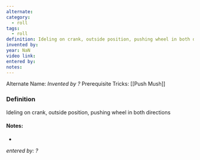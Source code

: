 ```yaml
---
alternate: 
category:
  - roll
tags:
  - roll
definition: Ideling on crank, outside position, pushing wheel in both directions
invented by: 
year: NaN
video link: 
entered by: 
notes: 
---
```

Alternate Name: 
*Invented by ?*
Prerequisite Tricks: [[Push Mush]]

### Definition
Ideling on crank, outside position, pushing wheel in both directions


#### Notes:
- 
*entered by: ?*
